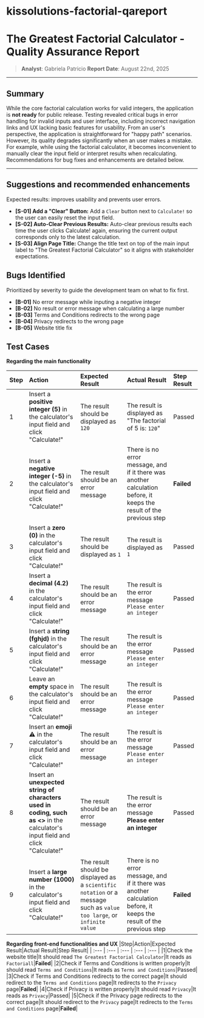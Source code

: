 # kissolutions-factorial-qareport
# The Greatest Factorial Calculator - Quality Assurance Report
> **Analyst**: Gabriela Patricio
> **Report Date**: August 22nd, 2025
---
## Summary
While the core factorial calculation works for valid integers, the application is **not ready** for public release.
Testing revealed critical bugs in error handling for invalid inputs and user interface, including incorrect navigation links and UX lacking basic features for usability. From an user's perspective, the application is straightforward for "happy path" scenarios. However, its quality degrades significantly when an user makes a mistake. For example, while using the factorial calculator, it becomes inconvenient to manually clear the input field or interpret results when recalculating. 
Recommendations for bug fixes and enhancements are detailed below.

---
## Suggestions and recommended enhancements
Expected results: improves usability and prevents user errors.
* **[S-01] Add a "Clear" Button:** Add a `Clear` button next to `Calculate!` so the user can easily reset the input field.
* **[S-02] Auto-Clear Previous Results:** Auto-clear previous results each time the user clicks Calculate! again, ensuring the current output corresponds only to the latest calculation.
* **[S-03] Align Page Title:** Change the title text on top of the main input label to "The Greatest Factorial Calculator" so it aligns with stakeholder expectations.

## Bugs Identified
Prioritized by severity to guide the development team on what to fix first.

* **[B-01]** No error message while inputing a negative integer
* **[B-02]** No result or error message when calculating a large number
* **[B-03]** Terms and Conditions redirects to the wrong page
* **[B-04]** Privacy redirects to the wrong page
* **[B-05]** Website title fix

## Test Cases 
**Regarding the main functionality**

|Step|Action|Expected Result|Actual Result|Step Result|
| :--- | :--- | :--- | :--- | :--- |
|1|Insert a **positive integer (5)** in the calculator's input field and click "Calculate!"|The result should be displayed as `120`|The result is displayed as "The factorial of 5 is: `120`"|Passed|
|2|Insert a **negative integer (-5)** in the calculator's input field and click "Calculate!"|The result should be an error message|There is no error message, and if it there was another calculation before, it keeps the result of the previous step|**Failed**|
|3|Insert a **zero (0)** in the calculator's input field and click "Calculate!"|The result should be displayed as `1`|The result is displayed as `1`|Passed|
|4|Insert a **decimal (4.2)** in the calculator's input field and click "Calculate!"|The result should be an error message|The result is the error message `Please enter an integer`|Passed|
|5|Insert a **string (fghjd)** in the calculator's input field and click "Calculate!"|The result should be an error message|The result is the error message `Please enter an integer`|Passed|
|6|Leave an **empty** space in the calculator's input field and click "Calculate!"|The result should be an error message|The result is the error message `Please enter an integer`|Passed|
|7|Insert an **emoji ⚠️** in the calculator's input field and click "Calculate!"|The result should be an error message|The result is the error message `Please enter an integer`|Passed|
|8|Insert an **unexpected string of characters used in coding, such as <>** in the calculator's input field and click "Calculate!"|The result should be an error message|The result is the error message **Please enter an integer**|Passed|
|9|Insert a **large number (1000)** in the calculator's input field and click "Calculate!"|The result should be displayed as a `scientific notation` or a message such as `value too large`, or `infinite value`|There is no error message, and if it there was another calculation before, it keeps the result of the previous step|**Failed**|

**Regarding front-end functionalities and UX**
|Step|Action|Expected Result|Actual Result|Step Result|
| :--- | :--- | :--- | :--- | :--- |
|1|Check the website title|It should read `The Greatest Factorial Calculator`|It reads as `Factoriall`|**Failed**|
|2|Check if Terms and Conditions is written properly|It should read `Terms and Conditions`|It reads as `Terms and Conditions`|Passed|
|3|Check if Terms and Conditions redirects to the correct page|It should redirect to the `Terms and Conditions` page|It redirects to the `Privacy` page|**Failed**|
|4|Check if Privacy is written properly|It should read `Privacy`|It reads as `Privacy`|Passed|
|5|Check if the Privacy page redirects to the correct page|It should redirect to the `Privacy` page|It redirects to the `Terms and Conditions` page|**Failed**|



